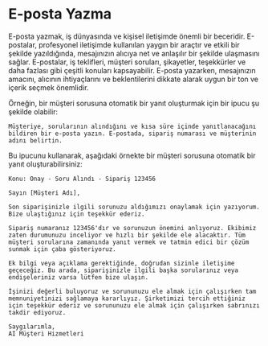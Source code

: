 # E-posta Yazma

E-posta yazmak, iş dünyasında ve kişisel iletişimde önemli bir beceridir. E-postalar, profesyonel iletişimde kullanılan yaygın bir araçtır ve etkili bir şekilde yazıldığında, mesajınızın alıcıya net ve anlaşılır bir şekilde ulaşmasını sağlar. E-postalar, iş teklifleri, müşteri soruları, şikayetler, teşekkürler ve daha fazlası gibi çeşitli konuları kapsayabilir. E-posta yazarken, mesajınızın amacını, alıcının ihtiyaçlarını ve beklentilerini dikkate alarak uygun bir ton ve içerik seçmek önemlidir.

Örneğin, bir müşteri sorusuna otomatik bir yanıt oluşturmak için bir ipucu şu şekilde olabilir:

```
Müşteriye, sorularının alındığını ve kısa süre içinde yanıtlanacağını bildiren bir e-posta yazın. E-postada, sipariş numarası ve müşterinin adını belirtin.
```

Bu ipucunu kullanarak, aşağıdaki örnekte bir müşteri sorusuna otomatik bir yanıt oluşturabilirsiniz:

```
Konu: Onay - Soru Alındı - Sipariş 123456

Sayın [Müşteri Adı],

Son siparişinizle ilgili sorunuzu aldığımızı onaylamak için yazıyorum. Bize ulaştığınız için teşekkür ederiz.

Sipariş numaranız 123456'dır ve sorunuzun önemini anlıyoruz. Ekibimiz zaten durumunuzu inceliyor ve hızlı bir şekilde ele alacaktır. Tüm müşteri sorularına zamanında yanıt vermek ve tatmin edici bir çözüm sunmak için çaba gösteriyoruz.

Ek bilgi veya açıklama gerektiğinde, doğrudan sizinle iletişime geçeceğiz. Bu arada, siparişinizle ilgili başka sorularınız veya endişeleriniz varsa lütfen bize ulaşın.

İşinizi değerli buluyoruz ve sorununuzu ele almak için çalışırken tam memnuniyetinizi sağlamaya kararlıyız. Şirketimizi tercih ettiğiniz için teşekkür ederiz ve sorununuzu ele almak için çalışırken sabrınızı takdir ediyoruz.

Saygılarımla,
AI Müşteri Hizmetleri
```
